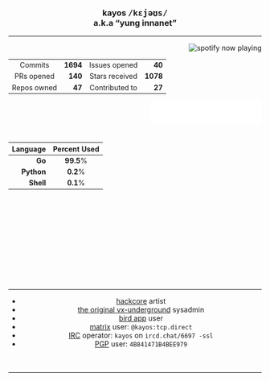 <div align="center"><h3> kayos <rp>(</rp><rt><kbd>/kɛjəʊs/</kbd></rt><rp>)</rp><br /><rp>(</rp><rt>a.k.a <q>yung innanet</q></rt><rp>)</rp></h3>
<hr /><a href="https://open.spotify.com/user/t3wbn08kl3uunq96785bd2sl9"><img alt="spotify now playing" align="right" src="https://spotify-recently-played-readme.vercel.app/api?user=t3wbn08kl3uunq96785bd2sl9&unique=1&width=350&count=9"></a><div align="center"><br />
  
  |             |                         |                |                                       |
  |:-----------:|------------------------:|:--------------:|--------------------------------------:|
  |   Commits   |       **1694** | Issues opened  |                      **40** |
  | PRs opened  | **140** | Stars received |                       **1078** |
  | Repos owned |  **47** | Contributed to | **27** |


<a href="#"><img alt="notable contributions" align="right" width="44%" src="metrics.plugin.notable.indepth.svg"></a><br />&nbsp;<br />&nbsp;<br />&nbsp;<br />

  | Language | Percent Used |
  |------------------------:|:--------------:|
  | **Go** | **99.5**% |
  | **Python** | **0.2**% |
  | **Shell** | **0.1**% |
    

<br />&nbsp;<br />&nbsp;<br />&nbsp;<br />&nbsp;<br />&nbsp;<br />&nbsp;<br />&nbsp;<br />&nbsp;<br />&nbsp;<br /><hr />

- [hackcore](https://soundcloud.com/queed-inc) artist <br />
- [the original vx-underground](https://vxug.fakedoma.in) sysadmin <br />
- [bird app](https://twitter.com/yunginnanet) user <br />
- [matrix](https://www.matrix.org/) user: `@kayos:tcp.direct` <br />
- [IRC](https://github.com/ergochat/ergo) operator: `kayos` on `ircd.chat/6697 -ssl` <br />
- [PGP](https://pgp.mit.edu/pks/lookup?op=get&search=0x4B841471B4BEE979) user: `4B841471B4BEE979` <br />&nbsp;<br />&nbsp;<br />

<hr /></div>

